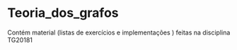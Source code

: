 # Teoria_dos_grafos
Contém material (listas de exercícios e implementações ) feitas na disciplina TG20181
